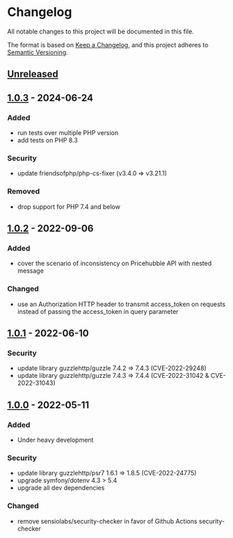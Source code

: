 # Changelog
All notable changes to this project will be documented in this file.

The format is based on [Keep a Changelog](https://keepachangelog.com/en/1.0.0/),
and this project adheres to [Semantic Versioning](https://semver.org/spec/v2.0.0.html).

## [Unreleased]

## [1.0.3] - 2024-06-24
### Added
- run tests over multiple PHP version
- add tests on PHP 8.3

### Security
- update friendsofphp/php-cs-fixer (v3.4.0 => v3.21.1)

### Removed
- drop support for PHP 7.4 and below

## [1.0.2] - 2022-09-06
### Added
- cover the scenario of inconsistency on Pricehubble API with nested message

### Changed
- use an Authorization HTTP header to transmit access_token on requests instead of passing the access_token in query parameter

## [1.0.1] - 2022-06-10
### Security
- update library guzzlehttp/guzzle 7.4.2 => 7.4.3 (CVE-2022-29248)
- update library guzzlehttp/guzzle 7.4.3 => 7.4.4 (CVE-2022-31042 & CVE-2022-31043)

## [1.0.0] - 2022-05-11
### Added
- Under heavy development

### Security
- update library guzzlehttp/psr7 1.6.1 => 1.8.5 (CVE-2022-24775)
- upgrade symfony/dotenv 4.3 > 5.4
- upgrade all dev dependencies

### Changed
- remove sensiolabs/security-checker in favor of Github Actions security-checker

[Unreleased]: https://github.com/antistatique/pricehubble-php-sdk/compare/1.0.3...HEAD
[1.0.3]: https://github.com/antistatique/pricehubble-php-sdk/compare/1.0.2...1.0.3
[1.0.2]: https://github.com/antistatique/pricehubble-php-sdk/compare/1.0.1...1.0.2
[1.0.1]: https://github.com/antistatique/pricehubble-php-sdk/compare/v1.0.0...v1.0.1
[1.0.0]: https://github.com/antistatique/pricehubble-php-sdk/releases/tag/v1.0.0
